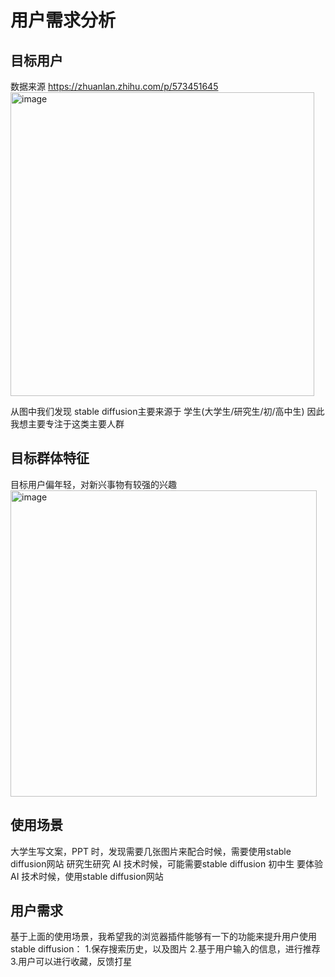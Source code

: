 # 用户需求分析
## 目标用户
数据来源 <https://zhuanlan.zhihu.com/p/573451645>
<img width="486" alt="image" src="https://github.com/xinhaoyan/MSc-Final-Project/assets/111496997/01fb67ee-cc32-41f8-8dd6-c0216e3c5e7a">

从图中我们发现 stable diffusion主要来源于 学生(大学生/研究生/初/高中生) 因此我想主要专注于这类主要人群
##  目标群体特征
目标用户偏年轻，对新兴事物有较强的兴趣
<img width="490" alt="image" src="https://github.com/xinhaoyan/MSc-Final-Project/assets/111496997/b2a5e53d-4afb-44b6-bf55-f6bc016e7055">

## 使用场景
大学生写文案，PPT 时，发现需要几张图片来配合时候，需要使用stable diffusion网站 
研究生研究 AI 技术时候，可能需要stable diffusion
初中生 要体验AI 技术时候，使用stable diffusion网站

## 用户需求 
基于上面的使用场景，我希望我的浏览器插件能够有一下的功能来提升用户使用stable diffusion：
1.保存搜索历史，以及图片
2.基于用户输入的信息，进行推荐
3.用户可以进行收藏，反馈打星

